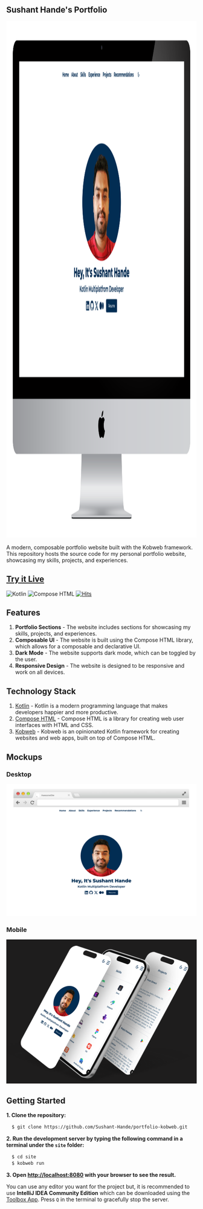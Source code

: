 ## Sushant Hande's Portfolio

<img src="images/portfolio.png" width="1713" height="1366">

A modern, composable portfolio website built with the Kobweb framework. This repository hosts the source code for my personal portfolio website, showcasing my skills, projects, and experiences.

## [Try it Live]()

  <img alt="Kotlin" src="https://img.shields.io/badge/Kotlin-a503fc?logo=kotlin&logoColor=white&style=for-the-badge"/></a>
  <img alt="Compose HTML" src="https://img.shields.io/static/v1?style=for-the-badge&message=Compose+HTML&color=4285F4&logo=Jetpack+Compose&logoColor=FFFFFF&label="/></a>
  [![Hits](https://hits.sh/github.com/Sushant-Hande/portfolio-kobweb.svg?style=for-the-badge&label=Total%20Views)](https://hits.sh/github.com/Sushant-Hande/portfolio-kobweb/)


## Features
1. **Portfolio Sections** - The website includes sections for showcasing my skills, projects, and experiences.
2. **Composable UI** - The website is built using the Compose HTML library, which allows for a composable and declarative UI.
3. **Dark Mode** - The website supports dark mode, which can be toggled by the user.
4. **Responsive Design** - The website is designed to be responsive and work on all devices.


## Technology Stack
1. [Kotlin](https://kotlinlang.org/) - Kotlin is a modern programming language that makes developers happier and more productive.
2. [Compose HTML](https://github.com/JetBrains/compose-multiplatform#:~:text=Libraries-,Compose%20HTML,-Compose%20HTML%20is) - Compose HTML is a library for creating web user interfaces with HTML and CSS.
3. [Kobweb](https://github.com/varabyte/kobweb) - Kobweb is an opinionated Kotlin framework for creating websites and web apps, built on top of Compose HTML.


## Mockups

### Desktop
<img src="images/portfolio-browser-mockup.png" >

### Mobile
<img src="images/iphone-multiple-screens-mockup.png" >


## Getting Started

**1. Clone the repository:**
```bash
  $ git clone https://github.com/Sushant-Hande/portfolio-kobweb.git
```

**2. Run the development server by typing the following command in a terminal under the `site` folder:**

```bash
  $ cd site
  $ kobweb run
```

**3. Open [http://localhost:8080](http://localhost:8080) with your browser to see the result.**

You can use any editor you want for the project but, it is recommended to use **IntelliJ IDEA Community Edition** which can be downloaded
using the [Toolbox App](https://www.jetbrains.com/toolbox-app/). Press `Q` in the terminal to gracefully stop the server.
